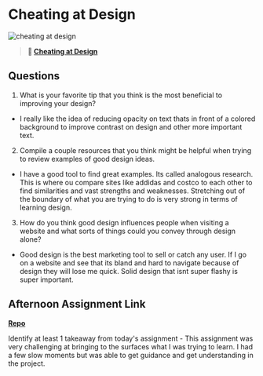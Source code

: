 # Cheating at Design

![cheating at design](https://bcw.blob.core.windows.net/public/img/courses/5247609446691139)

> **📖 [Cheating at Design](https://codeworksacademy.com/fs-student-guide/resources/wk1/04-Cheating-at-Design)**

## Questions

1. What is your favorite tip that you think is the most beneficial to improving your design?
 - I really like the idea of reducing opacity on text thats in front of a colored background to improve contrast on design and other more important text.
2. Compile a couple resources that you think might be helpful when trying to review examples of good design ideas.
 - I have a good tool to find great examples. Its called analogous research. This is where ou compare sites like addidas and costco to each other to find similarities and vast strengths and weaknesses. Stretching out of the boundary of what you are trying to do is very strong in terms of learning design.  
3. How do you think good design influences people when visiting a website and what sorts of things could you convey through design alone?
 - Good design is the best marketing tool to sell or catch any user. If I go on a website and see that its bland and hard to navigate because of design they will lose me quick. Solid design that isnt super flashy is super important.
## Afternoon Assignment Link

**[Repo](https://thomf.github.io/codeworkswinter/week1/day3/lab/)**

Identify at least 1 takeaway from today's assignment
    - This assignment was very challenging at bringing to the surfaces what I was trying to learn. I had a few slow moments but was able to get guidance and get understanding in the project. 